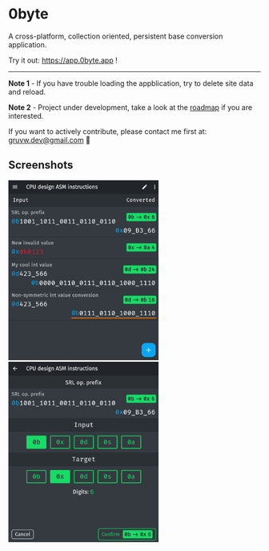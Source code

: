 # 0byte

A cross-platform, collection oriented, persistent base conversion application.

Try it out: <https://app.0byte.app> !

---

**Note 1** - If you have trouble loading the appblication, try to delete site data and reload.

**Note 2** - Project under development, take a look at the [roadmap](roadmap.md) if you are interested.

If you want to actively contribute, please contact me first at: gruvw.dev@gmail.com 🚀

## Screenshots

<div>
  <img src="docs/img/conversion.png" alt="Conversion page" width="300px">
  <img src="docs/img/edit.png" alt="Edition page" width="300px">
</div>
